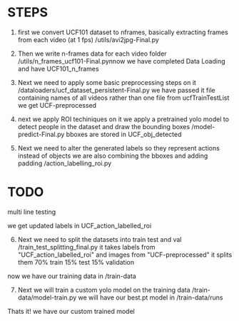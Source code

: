 # STEPS

1. first we convert UCF101 dataset to nframes, basically extracting frames from each video (at 1 fps)
/utils/avi2jpg-Final.py

2. Then we write n-frames data for each video folder
/utils/n_frames_ucf101-Final.pynnow we have completed Data Loading and have UCF101_n_frames

3. Next we need to apply some basic preprocessing steps on it
/dataloaders/ucf_dataset_persistent-Final.py
we have passed it file containing names of all videos rather than one file from ucfTrainTestList
we get UCF-preprocessed

4. next we apply ROI techiniques on it
we apply a pretrained yolo model to detect people in the dataset and draw the bounding boxes
/model-predict-Final.py
bboxes are stored in UCF_obj_detected

5. Next we need to alter the generated labels so they represent actions instead of objects
we are also combining the bboxes and adding padding
/action_labelling_roi.py

# TODO
multi line testing

we get updated labels in UCF_action_labelled_roi

6. Next we need to split the datasets into train test and val
/train_test_splitting_final.py
it takes labels from "UCF_action_labelled_roi" and images from "UCF-preprocessed"
it splits them
70% train
15% test
15% validation

now we have our training data in /train-data

7. Next we will train a custom yolo model on the training data
/train-data/model-train.py
we will have our best.pt model in /train-data/runs

Thats it! we have our custom trained model
